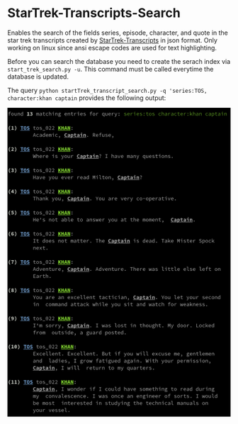 # StarTrek-Transcripts-Search
Enables the search of the fields series, episode, character, and quote in the star trek transcripts created by [StarTrek-Transcripts](https://github.com/BirkoRuzicka/Star-Trek-Transcripts) in json format. Only working on linux since ansi escape codes are used for text highlighting.

Before you can search the database you need to create the serach index via `start_trek_search.py -u`. This command must be called everytime the database is updated.

The query `python startTrek_transcript_search.py -q 'series:TOS, character:khan captain` provides the following output:

![](https://github.com/rainbowsend/Star-Trek-Transcripts-Search/blob/main/search_output_example.png)
